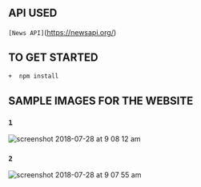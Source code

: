 
## API USED 

`[News API]`(https://newsapi.org/)

## TO GET STARTED

```sh 
+  npm install
```

## SAMPLE IMAGES FOR THE WEBSITE

### `1`
![screenshot 2018-07-28 at 9 08 12 am](https://user-images.githubusercontent.com/16745006/43352730-bfff4cdc-9245-11e8-8a53-311546361fb6.png)

### `2`
![screenshot 2018-07-28 at 9 07 55 am](https://user-images.githubusercontent.com/16745006/43352731-c0306894-9245-11e8-9286-be7192f6f5e3.png)

